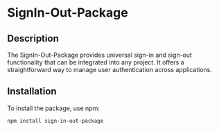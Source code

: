 
# SignIn-Out-Package

## Description

The SignIn-Out-Package provides universal sign-in and sign-out functionality that can be integrated into any project. It offers a straightforward way to manage user authentication across applications.

## Installation

To install the package, use npm:

```bash
npm install sign-in-out-package

